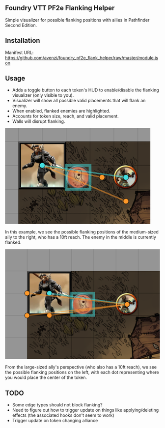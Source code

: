 ## Foundry VTT PF2e Flanking Helper
Simple visualizer for possible flanking positions with allies in Pathfinder Second Edition.

## Installation
Manifest URL: https://github.com/avenzi/foundry_pf2e_flank_helper/raw/master/module.json

## Usage
- Adds a toggle button to each token's HUD to enable/disable the flanking visualizer (only visible to you).
- Visualizer will show all possible valid placements that will flank an enemy.
- When enabled, flanked enemies are highlighted.
- Accounts for token size, reach, and valid placement.
- Walls will disrupt flanking.


![](assets/flank_example_1.png)

In this example, we see the possible flanking positions of the medium-sized ally to the right, who has a 10ft reach. The enemy in the middle is currently flanked.

![](assets/flank_example_2.png)

From the large-sized ally's perspective (who also has a 10ft reach), we see the possible flanking positions on the left, with each dot representing where you would place the center of the token.

## TODO
- Some edge types should not block flanking?
- Need to figure out how to trigger update on things like applying/deleting effects (the associated hooks don't seem to work)
- Trigger update on token changing alliance

